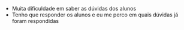 - Muita dificuldade em saber as dúvidas dos alunos
- Tenho que responder os alunos e eu me perco em quais dúvidas já foram respondidas